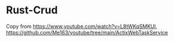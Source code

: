 # Rust-Crud

Copy from https://www.youtube.com/watch?v=L8tWKqSMKUI, https://github.com/Me163/youtube/tree/main/ActixWebTaskService
